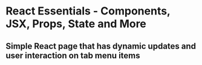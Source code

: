 # React Essentials - Components, JSX, Props, State and More

## Simple React page that has dynamic updates and user interaction on tab menu items
